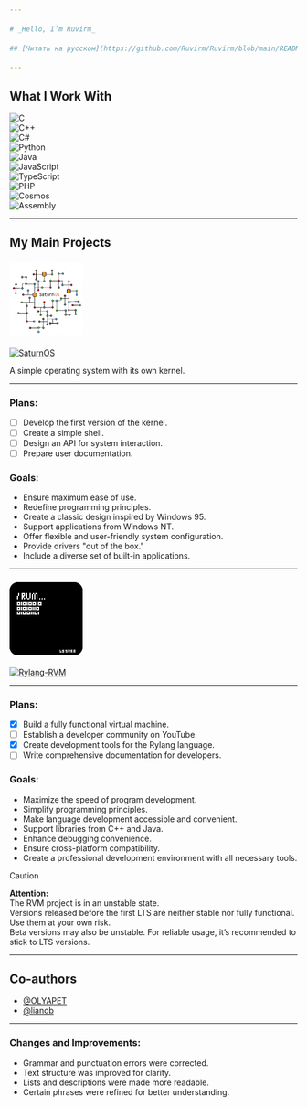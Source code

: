 ```yaml
---

# _Hello, I’m Ruvirm_

## [Читать на русском](https://github.com/Ruvirm/Ruvirm/blob/main/READMERUS.md)

---
```


## **What I Work With**

![C](https://img.shields.io/badge/C-%2300599C.svg?style=flat&logo=c&logoColor=white)  
![C++](https://img.shields.io/badge/C++-%2300599C.svg?style=flat&logo=c%2B%2B&logoColor=white)  
![C#](https://img.shields.io/badge/C%23-%23239120.svg?style=flat&logo=c-sharp&logoColor=white)  
![Python](https://img.shields.io/badge/Python-%233776AB.svg?style=flat&logo=python&logoColor=white)  
![Java](https://img.shields.io/badge/Java-%23ED8B00.svg?style=flat&logo=java&logoColor=white)  
![JavaScript](https://img.shields.io/badge/JavaScript-%23F7DF1E.svg?style=flat&logo=javascript&logoColor=black)  
![TypeScript](https://img.shields.io/badge/TypeScript-%23007ACC.svg?style=flat&logo=typescript&logoColor=white)  
![PHP](https://img.shields.io/badge/PHP-%23777BB4.svg?style=flat&logo=php&logoColor=white)  
![Cosmos](https://img.shields.io/badge/Cosmos-%23478CFF.svg?style=flat&logo=dotnet&logoColor=white)  
![Assembly](https://img.shields.io/badge/Assembly-%23A8B9CC.svg?style=flat&logo=probot&logoColor=black)

---

## **My Main Projects**

### <img src="/icon/SaturnOS.png" alt="icon" width="128">

[![SaturnOS](https://img.shields.io/badge/SaturnOS-black?style=flat&logo=github&logoColor=white)](https://github.com/Ruvirm/SaturnOs)

A simple operating system with its own kernel.

---

### **Plans:**
- [ ] Develop the first version of the kernel.
- [ ] Create a simple shell.
- [ ] Design an API for system interaction.
- [ ] Prepare user documentation.

### **Goals:**
- Ensure maximum ease of use.
- Redefine programming principles.
- Create a classic design inspired by Windows 95.
- Support applications from Windows NT.
- Offer flexible and user-friendly system configuration.
- Provide drivers "out of the box."
- Include a diverse set of built-in applications.

---

### ![icon](/icon/icon128.png) 

[![Rylang-RVM](https://img.shields.io/badge/Rylang--RVM-black?style=flat&logo=github&logoColor=white)](https://github.com/YaroslavPe1/Rylang-RVM)

---

### **Plans:**
- [X] Build a fully functional virtual machine.
- [ ] Establish a developer community on YouTube.
- [X] Create development tools for the Rylang language.
- [ ] Write comprehensive documentation for developers.

### **Goals:**
- Maximize the speed of program development.
- Simplify programming principles.
- Make language development accessible and convenient.
- Support libraries from C++ and Java.
- Enhance debugging convenience.
- Ensure cross-platform compatibility.
- Create a professional development environment with all necessary tools.

> [!CAUTION]  
> **Attention:**  
> The RVM project is in an unstable state.  
> Versions released before the first LTS are neither stable nor fully functional. Use them at your own risk.  
> Beta versions may also be unstable. For reliable usage, it’s recommended to stick to LTS versions.

---

## **Co-authors**

- [@OLYAPET](https://github.com/OLYAPET)  
- [@lianob](https://github.com/lianob)

---

### **Changes and Improvements:**
- Grammar and punctuation errors were corrected.
- Text structure was improved for clarity.
- Lists and descriptions were made more readable.
- Certain phrases were refined for better understanding.
